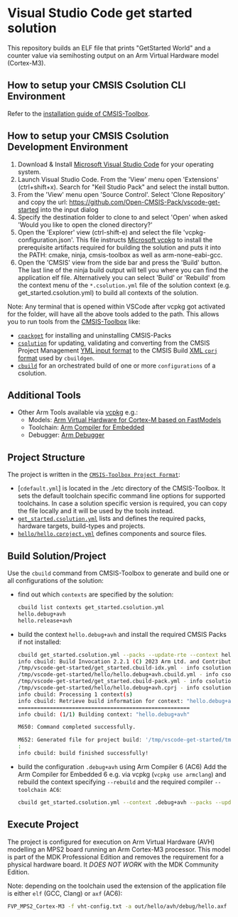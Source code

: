 # Visual Studio Code get started solution

This repository builds an ELF file that prints "GetStarted World" and a counter value via semihosting output on an Arm Virtual Hardware model (Cortex-M3).

## How to setup your CMSIS Csolution CLI Environment

Refer to the [installation guide of CMSIS-Toolbox](https://github.com/Open-CMSIS-Pack/cmsis-toolbox/blob/main/docs/installation.md#vcpkg---setup-using-cli).

## How to setup your CMSIS Csolution Development Environment

1. Download & Install [Microsoft Visual Studio Code](https://code.visualstudio.com/download) for your operating system.
2. Launch Visual Studio Code. From the 'View' menu open 'Extensions' (ctrl+shift+x). Search for "Keil Studio Pack" and select the install button.
3. From the 'View' menu open 'Source Control'. Select 'Clone Repository' and copy the url: https://github.com/Open-CMSIS-Pack/vscode-get-started into the input dialog
4. Specify the destination folder to clone to and select 'Open' when asked 'Would you like to open the cloned directory?'
5. Open the 'Explorer' view (ctrl-shift-e) and select the file 'vcpkg-configuration.json'. This file instructs [Microsoft vcpkg](https://github.com/microsoft/vcpkg-tool#vcpkg-artifacts) to install the prerequisite artifacts required for building the solution and puts it into the PATH: cmake, ninja, cmsis-toolbox as well as arm-none-eabi-gcc.
6. Open the 'CMSIS' view from the side bar and press the 'Build' button. The last line of the ninja build output will tell you where you can
find the application elf file. Alternatively you can select 'Build' or 'Rebuild' from the context menu of the `*.csolution.yml` file of the solution context
(e.g. get_started.csolution.yml) to build all contexts of the solution.

Note: Any terminal that is opened within VSCode after vcpkg got activated for the folder, will have all the above tools added to the path.
This allows you to run tools from the [CMSIS-Toolbox](https://github.com/Open-CMSIS-Pack/cmsis-toolbox/blob/main/docs/build-tools.md) like:

- [`cpackget`](https://github.com/Open-CMSIS-Pack/cmsis-toolbox/blob/main/docs/build-tools.md#cpackget-invocation) for installing and uninstalling CMSIS-Packs
- [`csolution`](https://github.com/Open-CMSIS-Pack/cmsis-toolbox/blob/main/docs/build-tools.md#csolution-invocation) for updating, validating and converting from the CMSIS Project Management [YML input format](https://github.com/Open-CMSIS-Pack/devtools/blob/main/tools/projmgr/docs/Manual/YML-Input-Format.md#yaml-input-format)
  to the CMSIS Build [XML `cprj` format](https://open-cmsis-pack.github.io/devtools/buildmgr/latest/element_cprj.html) used by `cbuildgen`.
- [`cbuild`](https://github.com/Open-CMSIS-Pack/cmsis-toolbox/blob/main/docs/build-tools.md#cbuild-invocation) for an orchestrated build of one or more `configurations` of a csolution.

## Additional Tools

- Other Arm Tools available via [vcpkg](https://www.keil.arm.com/packages/) e.g.:
  - Models: [Arm Virtual Hardware for Cortex-M based on FastModels](https://www.keil.arm.com/packages/#models/arm/avh-fvp)
  - Toolchain: [Arm Compiler for Embedded](https://www.keil.arm.com/packages/#compilers/arm/armclang)
  - Debugger: [Arm Debugger](https://www.keil.arm.com/artifacts/#debuggers/arm/armdbg)

## Project Structure

The project is written in the [`CMSIS-Toolbox Project Format`](https://github.com/Open-CMSIS-Pack/cmsis-toolbox/blob/main/docs/YML-Input-Format.md):

- [`cdefault.yml`] is located in the ./etc directory of the CMSIS-Toolbox. It sets the default toolchain specific command line options for supported toolchains.
  In case a solution specific version is required, you can copy the file locally and it will be used by the tools instead.
- [`get_started.csolution.yml`](./get_started.csolution.yml) lists and defines the required packs, hardware targets, build-types and projects.
- [`hello/hello.cproject.yml`](./hello/hello.cproject.yml) defines components and source files.

## Build Solution/Project

Use the `cbuild` command from CMSIS-Toolbox to generate and build one or all configurations of the solution:

- find out which `contexts` are specified by the solution:

  ```bash
  cbuild list contexts get_started.csolution.yml
  hello.debug+avh
  hello.release+avh
  ```

- build the context `hello.debug+avh` and install the required CMSIS Packs if not installed:

  ```bash
  cbuild get_started.csolution.yml --packs --update-rte --context hello.debug+avh
  info cbuild: Build Invocation 2.2.1 (C) 2023 Arm Ltd. and Contributors
  /tmp/vscode-get-started/get_started.cbuild-idx.yml - info csolution: file generated successfully
  /tmp/vscode-get-started/hello/hello.debug+avh.cbuild.yml - info csolution: file generated successfully
  /tmp/vscode-get-started/get_started.cbuild-pack.yml - info csolution: file is already up-to-date
  /tmp/vscode-get-started/hello/hello.debug+avh.cprj - info csolution: file generated successfully
  info cbuild: Processing 1 context(s)
  info cbuild: Retrieve build information for context: "hello.debug+avh"
  ======================================================
  info cbuild: (1/1) Building context: "hello.debug+avh"

  M650: Command completed successfully.

  M652: Generated file for project build: '/tmp/vscode-get-started/tmp/hello/avh/debug/CMakeLists.txt'
  :
  info cbuild: build finished successfully!
  ```

- build the configuration `.debug+avh` using Arm Compiler 6 (AC6)
  Add the Arm Compiler for Embedded 6 e.g. via vcpkg (`vcpkg use armclang`) and rebuild the context specifying
  `--rebuild` and the required compiler `--toolchain AC6`:

  ```bash
  cbuild get_started.csolution.yml --context .debug+avh --packs --update-rte --rebuild --toolchain AC6
  ```

## Execute Project

The project is configured for execution on Arm Virtual Hardware (AVH) modelling an MPS2 board running an Arm Cortex-M3 processor.
This model is part of the MDK Professional Edition and removes the requirement for a physical hardware board. It *DOES NOT WORK* with the 
MDK Community Edition.

Note: depending on the toolchain used the extension of the application file is either `elf` (GCC, Clang) or `axf` (AC6):

```bash
FVP_MPS2_Cortex-M3 -f vht-config.txt -a out/hello/avh/debug/hello.axf
```
